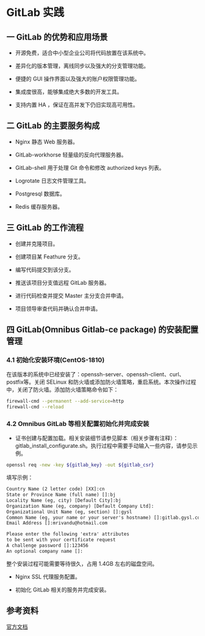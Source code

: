 # GitLab 实践

## 一 GitLab 的优势和应用场景

- 开源免费，适合中小型企业公司将代码放置在该系统中。

- 差异化的版本管理，离线同步以及强大的分支管理功能。

- 便捷的 GUI 操作界面以及强大的账户权限管理功能。

- 集成度很高，能够集成绝大多数的开发工具。

- 支持内置 HA ，保证在高并发下仍旧实现高可用性。

## 二 GitLab 的主要服务构成

- Nginx 静态 Web 服务器。

- GitLab-workhorse 轻量级的反向代理服务器。

- GitLab-shell 用于处理 Git 命令和修改 authorized keys 列表。

- Logrotate 日志文件管理工具。

- Postgresql 数据库。

- Redis 缓存服务器。

## 三 GitLab 的工作流程

- 创建并克隆项目。

- 创建项目某 Feathure 分支。

- 编写代码提交到该分支。

- 推送该项目分支值远程 GitLab 服务器。

- 进行代码检查并提交 Master 主分支合并申请。

- 项目领导审查代码并确认合并申请。

## 四 GitLab(Omnibus Gitlab-ce package) 的安装配置管理

### 4.1 初始化安装环境(CentOS-1810)

在该版本的系统中已经安装了：openssh-server、openssh-client、curl、postfix等。关闭 SELinux 和防火墙或添加防火墙策略，重启系统。本次操作过程中，关闭了防火墙。添加防火墙策略命令如下：

```bash
firewall-cmd --permanent --add-service=http
firewall-cmd --reload
```

### 4.2 Omnibus GitLab 等相关配置初始化并完成安装

- 证书创建与配置加载。相关安装细节请参见脚本（相关步骤有注释）：gitlab_install_configurate.sh。执行过程中需要手动输入一些内容，请参见示例。

```bash
openssl req -new -key ${gitlab_key} -out ${gitlab_csr}
```

填写示例：

```txt
Country Name (2 letter code) [XX]:cn
State or Province Name (full name) []:bj
Locality Name (eg, city) [Default City]:bj
Organization Name (eg, company) [Default Company Ltd]:
Organizational Unit Name (eg, section) []:gysl
Common Name (eg, your name or your server's hostname) []:gitlab.gysl.com
Email Address []:mrivandu@hotmail.com

Please enter the following 'extra' attributes
to be sent with your certificate request
A challenge password []:123456
An optional company name []:
```

整个安装过程可能需要等待很久，占用 1.4GB 左右的磁盘空间。

- Nginx SSL 代理服务配置。

- 初始化 GitLab 相关的服务并完成安装。

## 参考资料

[官方文档](https://docs.gitlab.com/ce/README.html)